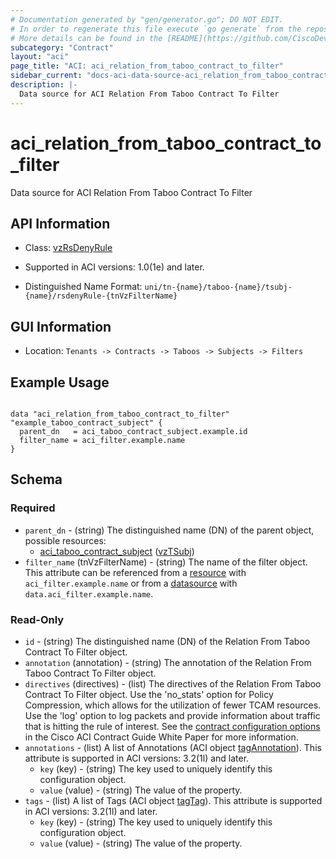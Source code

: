 ```yaml
---
# Documentation generated by "gen/generator.go"; DO NOT EDIT.
# In order to regenerate this file execute `go generate` from the repository root.
# More details can be found in the [README](https://github.com/CiscoDevNet/terraform-provider-aci/blob/master/README.md).
subcategory: "Contract"
layout: "aci"
page_title: "ACI: aci_relation_from_taboo_contract_to_filter"
sidebar_current: "docs-aci-data-source-aci_relation_from_taboo_contract_to_filter"
description: |-
  Data source for ACI Relation From Taboo Contract To Filter
---
```


# aci_relation_from_taboo_contract_to_filter #

Data source for ACI Relation From Taboo Contract To Filter

## API Information ##

* Class: [vzRsDenyRule](https://pubhub.devnetcloud.com/media/model-doc-latest/docs/app/index.html#/objects/vzRsDenyRule/overview)

* Supported in ACI versions: 1.0(1e) and later.

* Distinguished Name Format: `uni/tn-{name}/taboo-{name}/tsubj-{name}/rsdenyRule-{tnVzFilterName}`

## GUI Information ##

* Location: `Tenants -> Contracts -> Taboos -> Subjects -> Filters`

## Example Usage ##

```hcl

data "aci_relation_from_taboo_contract_to_filter" "example_taboo_contract_subject" {
  parent_dn   = aci_taboo_contract_subject.example.id
  filter_name = aci_filter.example.name
}

```

## Schema ##

### Required ###

* `parent_dn` - (string) The distinguished name (DN) of the parent object, possible resources:
  - [aci_taboo_contract_subject](https://registry.terraform.io/providers/CiscoDevNet/aci/latest/docs/resources/taboo_contract_subject) ([vzTSubj](https://pubhub.devnetcloud.com/media/model-doc-latest/docs/app/index.html#/objects/vzTSubj/overview))
* `filter_name` (tnVzFilterName) - (string) The name of the filter object. This attribute can be referenced from a [resource](https://registry.terraform.io/providers/CiscoDevNet/aci/latest/docs/resources/filter) with `aci_filter.example.name` or from a [datasource](https://registry.terraform.io/providers/CiscoDevNet/aci/latest/docs/data-sources/filter) with `data.aci_filter.example.name`.

### Read-Only ###

* `id` - (string) The distinguished name (DN) of the Relation From Taboo Contract To Filter object.
* `annotation` (annotation) - (string) The annotation of the Relation From Taboo Contract To Filter object.
* `directives` (directives) - (list) The directives of the Relation From Taboo Contract To Filter object. Use the 'no_stats' option for Policy Compression, which allows for the utilization of fewer TCAM resources. Use the 'log' option to log packets and provide information about traffic that is hitting the rule of interest. See the [contract configuration options](https://www.cisco.com/c/en/us/solutions/collateral/data-center-virtualization/application-centric-infrastructure/white-paper-c11-743951.html#Contractconfigurationoptions) in the Cisco ACI Contract Guide White Paper for more information.
* `annotations` - (list) A list of Annotations (ACI object [tagAnnotation](https://pubhub.devnetcloud.com/media/model-doc-latest/docs/app/index.html#/objects/tagAnnotation/overview)). This attribute is supported in ACI versions: 3.2(1l) and later.
    * `key` (key) - (string) The key used to uniquely identify this configuration object.
    * `value` (value) - (string) The value of the property.
* `tags` - (list) A list of Tags (ACI object [tagTag](https://pubhub.devnetcloud.com/media/model-doc-latest/docs/app/index.html#/objects/tagTag/overview)). This attribute is supported in ACI versions: 3.2(1l) and later.
    * `key` (key) - (string) The key used to uniquely identify this configuration object.
    * `value` (value) - (string) The value of the property.
